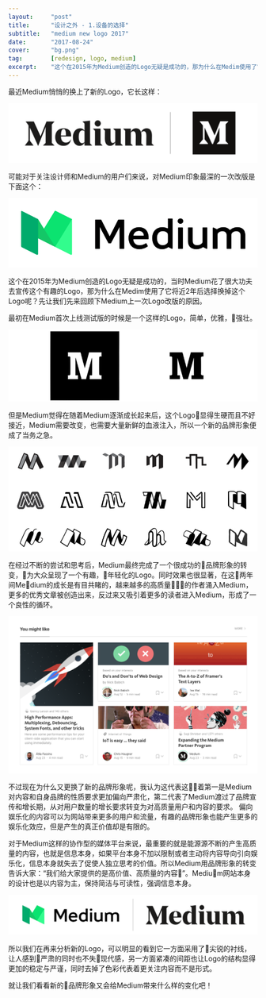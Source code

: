 ```yaml
---
layout:     "post"
title:      "设计之外 - 1.设备的选择"
subtitle:   "medium new logo 2017"
date:       "2017-08-24"
cover:      "bg.png"
tag:        [redesign, logo, medium]
excerpt:    "这个在2015年为Medium创造的Logo无疑是成功的，那为什么在Medim使用了它将近2年后选择换掉这个Logo呢？让我们先来回顾下Medium上一次Logo改版的原因..."
---
```


 最近Medium悄悄的换上了新的Logo，它长这样：

 ![img](/assets/images/post/2017-08-24/1.png)

 可能对于关注设计师和Medium的用户们来说，对Medium印象最深的一次改版是下面这个：

 ![img](/assets/images/post/2017-08-24/2.png)

 这个在2015年为Medium创造的Logo无疑是成功的，当时Medium花了很大功夫去宣传这个有趣的Logo，那为什么在Medim使用了它将近2年后选择换掉这个Logo呢？先让我们先来回顾下Medium上一次Logo改版的原因。

 最初在Medium首次上线测试版的时候是一个这样的Logo，简单，优雅，强壮。

 ![img](/assets/images/post/2017-08-24/3.png)

 但是Medium觉得在随着Medium逐渐成长起来后，这个Logo显得生硬而且不好接近，Medium需要改变，也需要大量新鲜的血液注入，所以一个新的品牌形象便成了当务之急。

 ![img](/assets/images/post/2017-08-24/4.png)

 在经过不断的尝试和思考后，Medium最终完成了一个很成功的品牌形象的转变，为大众呈现了一个有趣，年轻化的Logo。同时效果也很显著，在这两年间Medium的成长是有目共睹的，越来越多的高质量的作者涌入Medium，更多的优秀文章被创造出来，反过来又吸引着更多的读者进入Medium，形成了一个良性的循环。

 ![img](/assets/images/post/2017-08-24/5.png)

 不过现在为什么又更换了新的品牌形象呢，我认为这代表这着第一是Medium对内容和自身品牌的性质要求更加偏向严肃化，第二代表了Medium渡过了品牌宣传和增长期，从对用户数量的增长要求转变为对高质量用户和内容的要求。
 偏向娱乐化的内容可以为网站带来更多的用户和流量，有趣的品牌形象也能产生更多的娱乐化效应，但是产生的真正价值却是有限的。

 对于Medium这样的协作型的媒体平台来说，最重要的就是能源源不断的产生高质量的内容，也就是信息本身，如果平台本身不加以限制或者主动将内容导向引向娱乐化，信息本身就失去了促使人独立思考的价值。所以Medium用品牌形象的转变告诉大家：“我们给大家提供的是高价值、高质量的内容”。Medium网站本身的设计也是以内容为主，保持简洁与可读性，强调信息本身。

  ![img](/assets/images/post/2017-08-24/6.png)

 所以我们在再来分析新的Logo，可以明显的看到它一方面采用了尖锐的衬线，让人感到严肃的同时也不失现代感，另一方面紧凑的间距也让Logo的结构显得更加的稳定与严谨，同时去掉了色彩代表着更关注内容而不是形式。

 就让我们看看新的品牌形象又会给Medium带来什么样的变化吧！
